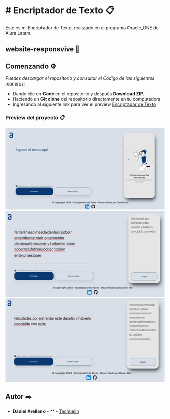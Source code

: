 # # Encriptador de Texto 📋
Este es mi Encriptador de Texto, realizado en el programa Oracle_ONE de Alura Latam.

## website-responsvive 🚀

## Comenzando ⚙️

_Puedes descargar el repositorio y consultar el Código de las siguientes maneras:_

- Dando clic en **Code** en el repositorio y después **Download ZIP**..
- Haciendo un **Git clone** del repositorio directamente en tu computadora
- Ingresando al siguiente link para ver el preview [Encriptador de Texto]()

### Preview del proyecto 📋

<img src="images/previewUno.png" alt="preview" width="680px" align-items = center/>

<img src="images/previewDos.png" alt="preview" width="680px" align-items = center/>

<img src="images/previewTres.png" alt="preview" width="680px" align-items = center/>

## Autor ✒️

- **Daniel Arellano** - \*\* - [Tachuelin](https://github.com/Tachuelin)